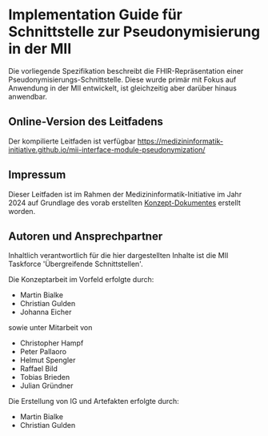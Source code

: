 # Implementation Guide für Schnittstelle zur Pseudonymisierung in der MII

Die vorliegende Spezifikation beschreibt die FHIR-Repräsentation einer Pseudonymisierungs-Schnittstelle. Diese wurde primär mit Fokus auf Anwendung in der MII entwickelt, ist gleichzeitig aber darüber hinaus anwendbar.

## Online-Version des Leitfadens

Der kompilierte Leitfaden ist verfügbar https://medizininformatik-initiative.github.io/mii-interface-module-pseudonymization/

## Impressum

Dieser Leitfaden ist im Rahmen der Medizininformatik-Initiative im Jahr 2024 auf Grundlage des vorab erstellten [Konzept-Dokumentes](Link) erstellt worden.

## Autoren und Ansprechpartner

Inhaltlich verantwortlich für die hier dargestellten Inhalte ist die MII Taskforce 'Übergreifende Schnittstellen'.

Die Konzeptarbeit im Vorfeld erfolgte durch:
- Martin Bialke
- Christian Gulden
- Johanna Eicher

sowie unter Mitarbeit von
- Christopher Hampf
- Peter Pallaoro
- Helmut Spengler
- Raffael Bild
- Tobias Brieden
- Julian Gründner

Die Erstellung von IG und Artefakten erfolgte durch:
- Martin Bialke
- Christian Gulden
